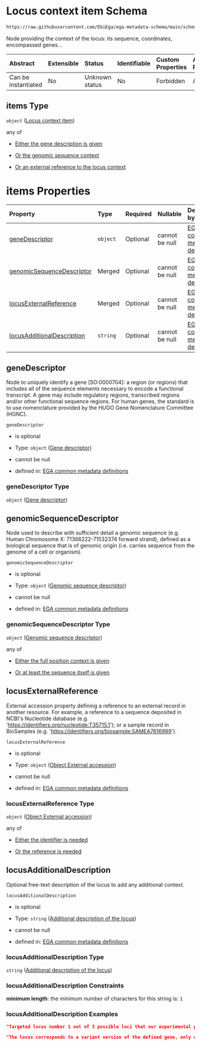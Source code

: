 # Locus context item Schema

```txt
https://raw.githubusercontent.com/EbiEga/ega-metadata-schema/main/schemas/EGA.common-definitions.json#/$defs/locusIdentifier/properties/lociDescriptor/items
```

Node providing the context of the locus: its sequence, coordinates, encompassed genes...

| Abstract            | Extensible | Status         | Identifiable | Custom Properties | Additional Properties | Access Restrictions | Defined In                                                                                           |
| :------------------ | :--------- | :------------- | :----------- | :---------------- | :-------------------- | :------------------ | :--------------------------------------------------------------------------------------------------- |
| Can be instantiated | No         | Unknown status | No           | Forbidden         | Allowed               | none                | [EGA.common-definitions.json\*](../../../schemas/EGA.common-definitions.json "open original schema") |

## items Type

`object` ([Locus context item](ega-4-defs-locus-identifier-properties-loci-context-array-locus-context-item.md))

any of

*   [Either the gene description is given](ega-4-defs-locus-identifier-properties-loci-context-array-locus-context-item-anyof-either-the-gene-description-is-given.md "check type definition")

*   [Or the genomic sequence context](ega-4-defs-locus-identifier-properties-loci-context-array-locus-context-item-anyof-or-the-genomic-sequence-context.md "check type definition")

*   [Or an external reference to the locus context](ega-4-defs-locus-identifier-properties-loci-context-array-locus-context-item-anyof-or-an-external-reference-to-the-locus-context.md "check type definition")

# items Properties

| Property                                                  | Type     | Required | Nullable       | Defined by                                                                                                                                                                                                                                                                                                                                                             |
| :-------------------------------------------------------- | :------- | :------- | :------------- | :--------------------------------------------------------------------------------------------------------------------------------------------------------------------------------------------------------------------------------------------------------------------------------------------------------------------------------------------------------------------- |
| [geneDescriptor](#genedescriptor)                         | `object` | Optional | cannot be null | [EGA common metadata definitions](ega-4-defs-gene-descriptor.md "https://raw.githubusercontent.com/EbiEga/ega-metadata-schema/main/schemas/EGA.common-definitions.json#/$defs/locusIdentifier/properties/lociDescriptor/items/properties/geneDescriptor")                                                                                                              |
| [genomicSequenceDescriptor](#genomicsequencedescriptor)   | Merged   | Optional | cannot be null | [EGA common metadata definitions](ega-4-defs-genomic-sequence-descriptor.md "https://raw.githubusercontent.com/EbiEga/ega-metadata-schema/main/schemas/EGA.common-definitions.json#/$defs/locusIdentifier/properties/lociDescriptor/items/properties/genomicSequenceDescriptor")                                                                                       |
| [locusExternalReference](#locusexternalreference)         | Merged   | Optional | cannot be null | [EGA common metadata definitions](ega-4-defs-object-external-accession.md "https://raw.githubusercontent.com/EbiEga/ega-metadata-schema/main/schemas/EGA.common-definitions.json#/$defs/locusIdentifier/properties/lociDescriptor/items/properties/locusExternalReference")                                                                                            |
| [locusAdditionalDescription](#locusadditionaldescription) | `string` | Optional | cannot be null | [EGA common metadata definitions](ega-4-defs-locus-identifier-properties-loci-context-array-locus-context-item-properties-additional-description-of-the-locus.md "https://raw.githubusercontent.com/EbiEga/ega-metadata-schema/main/schemas/EGA.common-definitions.json#/$defs/locusIdentifier/properties/lociDescriptor/items/properties/locusAdditionalDescription") |

## geneDescriptor

Node to uniquely identify a gene \[SO:0000704]: a region (or regions) that includes all of the sequence elements necessary to encode a functional transcript. A gene may include regulatory regions, transcribed regions and/or other functional sequence regions. For human genes, the standard is to use nomenclature provided by the HUGO Gene Nomenclature Committee (HGNC).

`geneDescriptor`

*   is optional

*   Type: `object` ([Gene descriptor](ega-4-defs-gene-descriptor.md))

*   cannot be null

*   defined in: [EGA common metadata definitions](ega-4-defs-gene-descriptor.md "https://raw.githubusercontent.com/EbiEga/ega-metadata-schema/main/schemas/EGA.common-definitions.json#/$defs/locusIdentifier/properties/lociDescriptor/items/properties/geneDescriptor")

### geneDescriptor Type

`object` ([Gene descriptor](ega-4-defs-gene-descriptor.md))

## genomicSequenceDescriptor

Node used to describe with sufficient detail a genomic sequence (e.g. Human Chromosome X: 71366222-71532374 forward strand), defined as a biological sequence that is of genomic origin (i.e. carries sequence from the genome of a cell or organism).

`genomicSequenceDescriptor`

*   is optional

*   Type: `object` ([Genomic sequence descriptor](ega-4-defs-genomic-sequence-descriptor.md))

*   cannot be null

*   defined in: [EGA common metadata definitions](ega-4-defs-genomic-sequence-descriptor.md "https://raw.githubusercontent.com/EbiEga/ega-metadata-schema/main/schemas/EGA.common-definitions.json#/$defs/locusIdentifier/properties/lociDescriptor/items/properties/genomicSequenceDescriptor")

### genomicSequenceDescriptor Type

`object` ([Genomic sequence descriptor](ega-4-defs-genomic-sequence-descriptor.md))

any of

*   [Either the full position context is given](ega-4-defs-genomic-sequence-descriptor-anyof-either-the-full-position-context-is-given.md "check type definition")

*   [Or at least the sequence itself is given](ega-4-defs-genomic-sequence-descriptor-anyof-or-at-least-the-sequence-itself-is-given.md "check type definition")

## locusExternalReference

External accession property defining a reference to an external record in another resource. For example, a reference to a sequence deposited in NCBI's Nucleotide database (e.g. '<https://identifiers.org/nucleotide:T35715.1>'); or a sample record in BioSamples (e.g. '<https://identifiers.org/biosample:SAMEA7616999>').

`locusExternalReference`

*   is optional

*   Type: `object` ([Object External accession](ega-4-defs-object-external-accession.md))

*   cannot be null

*   defined in: [EGA common metadata definitions](ega-4-defs-object-external-accession.md "https://raw.githubusercontent.com/EbiEga/ega-metadata-schema/main/schemas/EGA.common-definitions.json#/$defs/locusIdentifier/properties/lociDescriptor/items/properties/locusExternalReference")

### locusExternalReference Type

`object` ([Object External accession](ega-4-defs-object-external-accession.md))

any of

*   [Either the identifier is needed](ega-4-defs-object-external-accession-anyof-either-the-identifier-is-needed.md "check type definition")

*   [Or the reference is needed](ega-4-defs-object-external-accession-anyof-or-the-reference-is-needed.md "check type definition")

## locusAdditionalDescription

Optional free-text description of the locus to add any additional context.

`locusAdditionalDescription`

*   is optional

*   Type: `string` ([Additional description of the locus](ega-4-defs-locus-identifier-properties-loci-context-array-locus-context-item-properties-additional-description-of-the-locus.md))

*   cannot be null

*   defined in: [EGA common metadata definitions](ega-4-defs-locus-identifier-properties-loci-context-array-locus-context-item-properties-additional-description-of-the-locus.md "https://raw.githubusercontent.com/EbiEga/ega-metadata-schema/main/schemas/EGA.common-definitions.json#/$defs/locusIdentifier/properties/lociDescriptor/items/properties/locusAdditionalDescription")

### locusAdditionalDescription Type

`string` ([Additional description of the locus](ega-4-defs-locus-identifier-properties-loci-context-array-locus-context-item-properties-additional-description-of-the-locus.md))

### locusAdditionalDescription Constraints

**minimum length**: the minimum number of characters for this string is: `1`

### locusAdditionalDescription Examples

```json
"Targeted locus number 1 out of 3 possible loci that our experimental procedure aimed at."
```

```json
"The locus corresponds to a variant version of the defined gene, only existing in patients with X disease."
```
